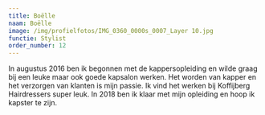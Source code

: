 ```yaml
---
title: Boëlle
naam: Boëlle
image: /img/profielfotos/IMG_0360_0000s_0007_Layer 10.jpg
functie: Stylist
order_number: 12
---
```


In augustus 2016 ben ik begonnen met de kappersopleiding en wilde graag bij een leuke maar ook goede kapsalon werken. Het worden van kapper en het verzorgen van klanten is mijn passie. Ik vind het werken bij Koffijberg Hairdressers super leuk. In 2018 ben ik klaar met mijn opleiding en hoop ik kapster te zijn.